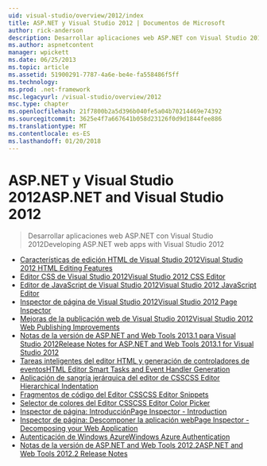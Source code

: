 ```yaml
---
uid: visual-studio/overview/2012/index
title: ASP.NET y Visual Studio 2012 | Documentos de Microsoft
author: rick-anderson
description: Desarrollar aplicaciones web ASP.NET con Visual Studio 2012
ms.author: aspnetcontent
manager: wpickett
ms.date: 06/25/2013
ms.topic: article
ms.assetid: 51900291-7787-4a6e-be4e-fa558486f5ff
ms.technology: 
ms.prod: .net-framework
msc.legacyurl: /visual-studio/overview/2012
msc.type: chapter
ms.openlocfilehash: 21f7800b2a5d396b040fe5a04b70214469e74392
ms.sourcegitcommit: 3625e4f7a667641b058d23126f0d9d1844fee886
ms.translationtype: MT
ms.contentlocale: es-ES
ms.lasthandoff: 01/20/2018
---
```

<a name="aspnet-and-visual-studio-2012"></a><span data-ttu-id="51ba6-103">ASP.NET y Visual Studio 2012</span><span class="sxs-lookup"><span data-stu-id="51ba6-103">ASP.NET and Visual Studio 2012</span></span>
====================
> <span data-ttu-id="51ba6-104">Desarrollar aplicaciones web ASP.NET con Visual Studio 2012</span><span class="sxs-lookup"><span data-stu-id="51ba6-104">Developing ASP.NET web apps with Visual Studio 2012</span></span>


- [<span data-ttu-id="51ba6-105">Características de edición HTML de Visual Studio 2012</span><span class="sxs-lookup"><span data-stu-id="51ba6-105">Visual Studio 2012 HTML Editing Features</span></span>](visual-studio-2012-html-editing-features.md)
- [<span data-ttu-id="51ba6-106">Editor CSS de Visual Studio 2012</span><span class="sxs-lookup"><span data-stu-id="51ba6-106">Visual Studio 2012 CSS Editor</span></span>](visual-studio-2012-css-editor.md)
- [<span data-ttu-id="51ba6-107">Editor de JavaScript de Visual Studio 2012</span><span class="sxs-lookup"><span data-stu-id="51ba6-107">Visual Studio 2012 JavaScript Editor</span></span>](visual-studio-2012-javascript-editor.md)
- [<span data-ttu-id="51ba6-108">Inspector de página de Visual Studio 2012</span><span class="sxs-lookup"><span data-stu-id="51ba6-108">Visual Studio 2012 Page Inspector</span></span>](visual-studio-2012-page-inspector.md)
- [<span data-ttu-id="51ba6-109">Mejoras de la publicación web de Visual Studio 2012</span><span class="sxs-lookup"><span data-stu-id="51ba6-109">Visual Studio 2012 Web Publishing Improvements</span></span>](visual-studio-2012-web-publishing-improvements.md)
- [<span data-ttu-id="51ba6-110">Notas de la versión de ASP.NET and Web Tools 2013.1 para Visual Studio 2012</span><span class="sxs-lookup"><span data-stu-id="51ba6-110">Release Notes for ASP.NET and Web Tools 2013.1 for Visual Studio 2012</span></span>](aspnet-and-web-tools-20131-for-visual-studio-2012.md)
- [<span data-ttu-id="51ba6-111">Tareas inteligentes del editor HTML y generación de controladores de eventos</span><span class="sxs-lookup"><span data-stu-id="51ba6-111">HTML Editor Smart Tasks and Event Handler Generation</span></span>](visual-studio-vnext-videos-html-editor-smart-tasks-and-event-handler-generation.md)
- [<span data-ttu-id="51ba6-112">Aplicación de sangría jerárquica del editor de CSS</span><span class="sxs-lookup"><span data-stu-id="51ba6-112">CSS Editor Hierarchical Indentation</span></span>](visual-studio-vnext-videos-css-editor-hierarchical-indentation.md)
- [<span data-ttu-id="51ba6-113">Fragmentos de código del Editor CSS</span><span class="sxs-lookup"><span data-stu-id="51ba6-113">CSS Editor Snippets</span></span>](visual-studio-vnext-videos-css-editor-snippets.md)
- [<span data-ttu-id="51ba6-114">Selector de colores del Editor CSS</span><span class="sxs-lookup"><span data-stu-id="51ba6-114">CSS Editor Color Picker</span></span>](visual-studio-vnext-videos-css-editor-color-picker.md)
- [<span data-ttu-id="51ba6-115">Inspector de página: Introducción</span><span class="sxs-lookup"><span data-stu-id="51ba6-115">Page Inspector - Introduction</span></span>](visual-studio-vnext-videos-page-inspector-introduction.md)
- [<span data-ttu-id="51ba6-116">Inspector de página: Descomponer la aplicación web</span><span class="sxs-lookup"><span data-stu-id="51ba6-116">Page Inspector - Decomposing your Web Application</span></span>](visual-studio-vnext-videos-page-inspector-decomposing-your-web-application.md)
- [<span data-ttu-id="51ba6-117">Autenticación de Windows Azure</span><span class="sxs-lookup"><span data-stu-id="51ba6-117">Windows Azure Authentication</span></span>](windows-azure-authentication.md)
- [<span data-ttu-id="51ba6-118">Notas de la versión de ASP.NET and Web Tools 2012.2</span><span class="sxs-lookup"><span data-stu-id="51ba6-118">ASP.NET and Web Tools 2012.2 Release Notes</span></span>](aspnet-and-web-tools-20122-release-notes-rtw.md)
